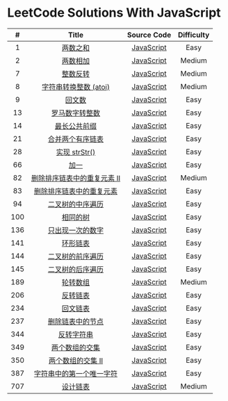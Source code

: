 # LeetCode Solutions With JavaScript

|#|Title|Source Code|Difficulty|
|:---:|:---:|:---:|:---:|
|1|[两数之和](https://leetcode-cn.com/problems/two-sum/)|[JavaScript](./algorithms/two-sum.js)|Easy|
|2|[两数相加](https://leetcode-cn.com/problems/add-two-numbers/)|[JavaScript](./algorithms/add-two-numbers.js)|Medium|
|7|[整数反转](https://leetcode-cn.com/problems/reverse-integer/)|[JavaScript](./algorithms/reverse-integer.js)|Medium|
|8|[字符串转换整数 (atoi)](https://leetcode-cn.com/problems/string-to-integer-atoi/)|[JavaScript](./algorithms/string-to-integer-atoi.js)|Medium|
|9|[回文数](https://leetcode-cn.com/problems/palindrome-number/)|[JavaScript](./algorithms/palindrome-number.js)|Easy|
|13|[罗马数字转整数](https://leetcode.cn/problems/roman-to-integer/)|[JavaScript](./algorithms/roman-to-integer.js)|Easy|
|14|[最长公共前缀](https://leetcode-cn.com/problems/longest-common-prefix/)|[JavaScript](./algorithms/longest-common-prefix.js)|Easy|
|21|[合并两个有序链表](https://leetcode-cn.com/problems/merge-two-sorted-lists/)|[JavaScript](./algorithms/merge-two-sorted-lists.js)|Easy|
|28|[实现 strStr()](https://leetcode-cn.com/problems/implement-strstr/)|[JavaScript](./algorithms/implement-strstr.js)|Easy|
|66|[加一](https://leetcode-cn.com/problems/plus-one/)|[JavaScript](./algorithms/plus-one.js)|Easy|
|82|[删除排序链表中的重复元素 II](https://leetcode.cn/problems/remove-duplicates-from-sorted-list-ii/)|[JavaScript](./algorithms/remove-duplicates-from-sorted-list-ii.js)|Medium|
|83|[删除排序链表中的重复元素](https://leetcode.cn/problems/remove-duplicates-from-sorted-list/)|[JavaScript](./algorithms/remove-duplicates-from-sorted-list.js)|Easy|
|94|[二叉树的中序遍历](https://leetcode.cn/problems/binary-tree-inorder-traversal/)|[JavaScript](./algorithms/binary-tree-inorder-traversal.js)|Easy|
|100|[相同的树](https://leetcode.cn/problems/same-tree/)|[JavaScript](./algorithms/same-tree.js)|Easy|
|136|[只出现一次的数字](https://leetcode-cn.com/problems/single-number/)|[JavaScript](./algorithms/single-number.js)|Easy|
|141|[环形链表](https://leetcode-cn.com/problems/linked-list-cycle/)|[JavaScript](./algorithms/linked-list-cycle.js)|Easy|
|144|[二叉树的前序遍历](https://leetcode.cn/problems/binary-tree-preorder-traversal/)|[JavaScript](./algorithms/binary-tree-preorder-traversal.js)|Easy|
|145|[二叉树的后序遍历](https://leetcode.cn/problems/binary-tree-postorder-traversal/)|[JavaScript](./algorithms/binary-tree-postorder-traversal.js)|Easy|
|189|[轮转数组](https://leetcode-cn.com/problems/rotate-array/)|[JavaScript](./algorithms/rotate-array.js)|Medium|
|206|[反转链表](https://leetcode-cn.com/problems/reverse-linked-list/)|[JavaScript](./algorithms/reverse-linked-list.js)|Easy|
|234|[回文链表](https://leetcode-cn.com/problems/palindrome-linked-list/)|[JavaScript](./algorithms/palindrome-linked-list.js)|Easy|
|237|[删除链表中的节点](https://leetcode-cn.com/problems/delete-node-in-a-linked-list/)|[JavaScript](./algorithms/delete-node-in-a-linked-list.js)|Easy|
|344|[反转字符串](https://leetcode-cn.com/problems/reverse-string/)|[JavaScript](./algorithms/reverse-string.js)|Easy|
|349|[两个数组的交集](https://leetcode-cn.com/problems/intersection-of-two-arrays/)|[JavaScript](./algorithms/intersection-of-two-arrays.js)|Easy|
|350|[两个数组的交集 II](https://leetcode-cn.com/problems/intersection-of-two-arrays-ii/)|[JavaScript](./algorithms/intersection-of-two-arrays-ii.js)|Easy|
|387|[字符串中的第一个唯一字符](https://leetcode-cn.com/problems/first-unique-character-in-a-string/)|[JavaScript](./algorithms/first-unique-character-in-a-string.js)|Easy|
|707|[设计链表](https://leetcode.cn/problems/design-linked-list/)|[JavaScript](./algorithms/design-linked-list.js)|Medium|
